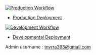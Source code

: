 [![Production Workflow](https://github.com/tnvrravish/proj3/actions/workflows/prod.yml/badge.svg)](https://github.com/tnvrravish/proj3/actions/workflows/prod.yml)
* [Production Deployment](https://temp-prod.herokuapp.com/)


[![Development Workflow](https://github.com/tnvrravish/proj3/actions/workflows/dev.yml/badge.svg?branch=edit)](https://github.com/tnvrravish/proj3/actions/workflows/dev.yml)
* [Developmental Deployment](https://temp-dev.herokuapp.com/)

Admin username : tnvrra393@gmail.com    
